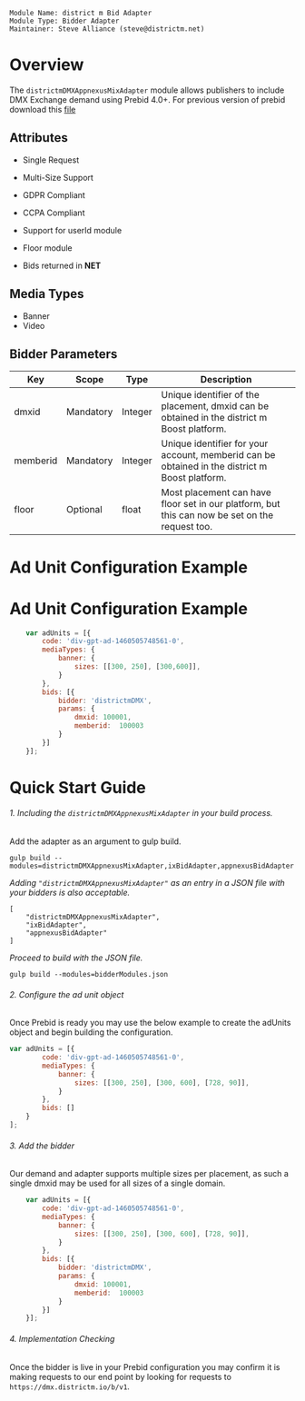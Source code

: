 ```
Module Name: district m Bid Adapter
Module Type: Bidder Adapter
Maintainer: Steve Alliance (steve@districtm.net)
```

# Overview

The `districtmDMXAppnexusMixAdapter` module allows publishers to include DMX Exchange demand using Prebid 4.0+.
For previous version of prebid download this [file](https://github.com/steve-districtm-ca/districtm-and-appnexus-demands/releases/tag/1.0.0)

## Attributes

* Single Request
* Multi-Size Support
* GDPR Compliant
* CCPA Compliant
* Support for userId module
* Floor module

* Bids returned in **NET**

 ## Media Types
 
* Banner
* Video

## Bidder Parameters

| Key | Scope | Type | Description
| --- | --- | --- | ---
| dmxid | Mandatory | Integer | Unique identifier of the placement, dmxid can be obtained in the district m Boost platform.
| memberid | Mandatory | Integer | Unique identifier for your account, memberid can be obtained in the district m Boost platform.
| floor | Optional | float | Most placement can have floor set in our platform, but this can now be set on the request too.


# Ad Unit Configuration Example


# Ad Unit Configuration Example

```javascript
    var adUnits = [{
        code: 'div-gpt-ad-1460505748561-0',
        mediaTypes: {
            banner: {
                sizes: [[300, 250], [300,600]],
            }
        },
        bids: [{
            bidder: 'districtmDMX',
            params: {
                dmxid: 100001,
                memberid:  100003
            }
        }]
    }];
```


# Quick Start Guide

###### 1. Including the `districtmDMXAppnexusMixAdapter` in your build process.

Add the adapter as an argument to gulp build.

```
gulp build --modules=districtmDMXAppnexusMixAdapter,ixBidAdapter,appnexusBidAdapter
```

*Adding `"districtmDMXAppnexusMixAdapter"` as an entry in a JSON file with your bidders is also acceptable.*

```
[
	"districtmDMXAppnexusMixAdapter",
	"ixBidAdapter",
	"appnexusBidAdapter"
]
```

*Proceed to build with the JSON file.*

```
gulp build --modules=bidderModules.json
```

###### 2. Configure the ad unit object

Once Prebid is ready you may use the below example to create the adUnits object and begin building the configuration.

```javascript
var adUnits = [{
		code: 'div-gpt-ad-1460505748561-0',
		mediaTypes: {
			banner: {
				sizes: [[300, 250], [300, 600], [728, 90]],
			}
		},
		bids: []
	}
];
```

###### 3. Add the bidder

Our demand and adapter supports multiple sizes per placement, as such a single dmxid may be used for all sizes of a single domain.

```javascript
    var adUnits = [{
        code: 'div-gpt-ad-1460505748561-0',
        mediaTypes: {
            banner: {
                sizes: [[300, 250], [300, 600], [728, 90]],
            }
        },
        bids: [{
            bidder: 'districtmDMX',
            params: {
                dmxid: 100001,
                memberid:  100003
            }
        }]
    }];
```

###### 4. Implementation Checking

Once the bidder is live in your Prebid configuration you may confirm it is making requests to our end point by looking for requests to `https://dmx.districtm.io/b/v1`. 
    
